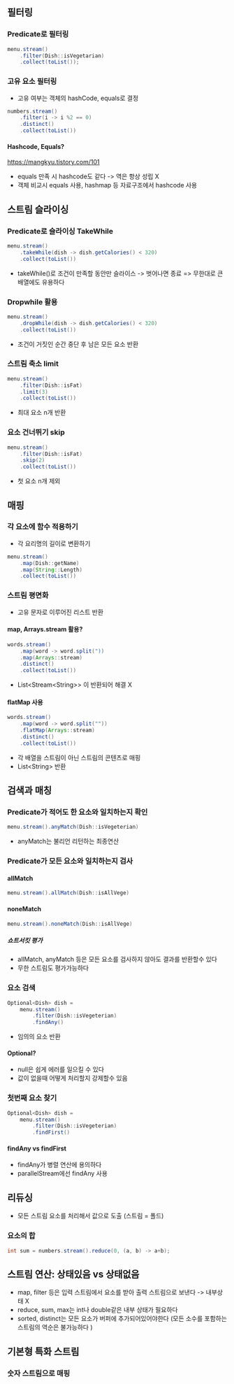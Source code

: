 ## 필터링
### Predicate로 필터링
```java
menu.stream()
	.filter(Dish::isVegetarian)
	.collect(toList());
```
### 고유 요소 필터링
- 고유 여부는 객체의 hashCode, equals로 결정
```java
numbers.stream()
	.filter(i -> i %2 == 0)
	.distinct()
	.collect(toList())
```
#### Hashcode, Equals?
https://mangkyu.tistory.com/101
- equals 만족 시 hashcode도 같다 -> 역은 항상 성립 X
- 객체 비교시 equals 사용, hashmap 등 자료구조에서 hashcode 사용
## 스트림 슬라이싱
### Predicate로 슬라이싱 TakeWhile
```java
menu.stream()
	.takeWhile(dish -> dish.getCalories() < 320)
	.collect(toList())
```
- takeWhile()로 조건이 만족할 동안만 슬라이스 -> 벗어나면 종료 
  => 무한대로 큰 배열에도 유용하다
### Dropwhile 활용
```java
menu.stream()
	.dropWhile(dish -> dish.getCalories() < 320)
	.collect(toList())
```
- 조건이 거짓인 순간 중단 후 남은 모든 요소 반환
### 스트림 축소 limit
```java
menu.stream()
	.filter(Dish::isFat)
	.limit(3)
	.collect(toList())
```
- 최대 요소 n개 반환
### 요소 건너뛰기 skip
```java
menu.stream()
	.filter(Dish::isFat)
	.skip(2)
	.collect(toList())
```
- 첫 요소 n개 제외
## 매핑
### 각 요소에 함수 적용하기
- 각 요리명의 길이로 변환하기
```java
menu.stream()
	.map(Dish::getName)
	.map(String::Length)
	.collect(toList())
```
### 스트림 평면화
- 고유 문자로 이루어진 리스트 반환
#### map, Arrays.stream 활용?
```java
words.stream()
	.map(word -> word.split("))
	.map(Arrays::stream)
	.distinct()
	.collect(toList())
```
- List\<Stream\<String>> 이 반환되어 해결 X
#### flatMap 사용
```java
words.stream()
	.map(word -> word.split(""))
	.flatMap(Arrays::stream)
	.distinct()
	.collect(toList())
```
- 각 배열을 스트림이 아닌 스트림의 콘텐츠로 매핑
- List\<String> 반환
## 검색과 매칭
### Predicate가 적어도 한 요소와 일치하는지 확인
```java
menu.stream().anyMatch(Dish::isVegeterian)
```
- anyMatch는 불리언 리턴하는 최종연산
### Predicate가 모든 요소와 일치하는지 검사
#### allMatch
```java
menu.stream().allMatch(Dish::isAllVege)
```
#### noneMatch
```java
menu.stream().noneMatch(Dish::isAllVege)
```
##### 쇼트서킷 평가
- allMatch, anyMatch 등은 모든 요소를 검사하지 않아도 결과를 반환할수 있다
- 무한 스트림도 평가가능하다
### 요소 검색
```java
Optional<Dish> dish =
	menu.stream()
		.filter(Dish::isVegeterian)
		.findAny()
```
- 임의의 요소 반환
#### Optional?
- null은 쉽게 에러를 일으킬 수 있다
- 값이 없을때 어떻게 처리할지 강제할수 있음
### 첫번째 요소 찾기
```java
Optional<Dish> dish =
	menu.stream()
		.filter(Dish::isVegeterian)
		.findFirst()
```
#### findAny vs findFirst
- findAny가 병렬 연산에 용의하다
- parallelStream에선 findAny 사용
## 리듀싱
- 모든 스트림 요소를 처리해서 값으로 도출 (스트림 = 폴드)
### 요소의 합
```java
int sum = numbers.stream().reduce(0, (a, b) -> a+b);
```
## 스트림 연산: 상태있음 vs 상태없음
- map, filter 등은 입력 스트림에서 요소를 받아 출력 스트림으로 보낸다 -> 내부상태 X
- reduce, sum, max는 int나 double같은 내부 상태가 필요하다
- sorted, distinct는 모든 요소가 버퍼에 추가되어있어야한다
  (모든 소수를 포함하는 스트림의 역순은 불가능하다 )
## 기본형 특화 스트림
### 숫자 스트림으로 매핑
```
```